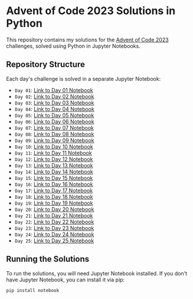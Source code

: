 # Advent of Code 2023 Solutions in Python

This repository contains my solutions for the [Advent of Code 2023](https://adventofcode.com/2023) challenges, solved using Python in Jupyter Notebooks.

## Repository Structure

Each day's challenge is solved in a separate Jupyter Notebook:

- `Day 01`: [Link to Day 01 Notebook](day_01/day01.ipynb)
- `Day 02`: [Link to Day 02 Notebook](day_02/day02.ipynb)
- `Day 03`: [Link to Day 03 Notebook](day_03/day03.ipynb)
- `Day 04`: [Link to Day 04 Notebook](day_04/day04.ipynb)
- `Day 05`: [Link to Day 05 Notebook](day_05/day05.ipynb)
- `Day 06`: [Link to Day 06 Notebook](day_06/day06.ipynb)
- `Day 07`: [Link to Day 07 Notebook](day_07/day07.ipynb)
- `Day 08`: [Link to Day 08 Notebook](day_08/day08.ipynb)
- `Day 09`: [Link to Day 09 Notebook](day_09/day09.ipynb)
- `Day 10`: [Link to Day 10 Notebook](day_10/day10.ipynb)
- `Day 11`: [Link to Day 11 Notebook](day_11/day11.ipynb)
- `Day 12`: [Link to Day 12 Notebook](day_12/day12.ipynb)
- `Day 13`: [Link to Day 13 Notebook](day_13/day13.ipynb)
- `Day 14`: [Link to Day 14 Notebook](day_14/day14.ipynb)
- `Day 15`: [Link to Day 15 Notebook](day_15/day15.ipynb)
- `Day 16`: [Link to Day 16 Notebook](day_16/day16.ipynb)
- `Day 17`: [Link to Day 17 Notebook](day_17/day17.ipynb)
- `Day 18`: [Link to Day 18 Notebook](day_18/day18.ipynb)
- `Day 19`: [Link to Day 19 Notebook](day_19/day19.ipynb)
- `Day 20`: [Link to Day 20 Notebook](day_20/day20.ipynb)
- `Day 21`: [Link to Day 21 Notebook](day_21/day21.ipynb)
- `Day 22`: [Link to Day 22 Notebook](day_22/day22.ipynb)
- `Day 23`: [Link to Day 23 Notebook](day_23/day23.ipynb)
- `Day 24`: [Link to Day 24 Notebook](day_24/day24.ipynb)
- `Day 25`: [Link to Day 25 Notebook](day_25/day25.ipynb)


## Running the Solutions

To run the solutions, you will need Jupyter Notebook installed. If you don't have Jupyter Notebook, you can install it via pip:

```bash
pip install notebook
